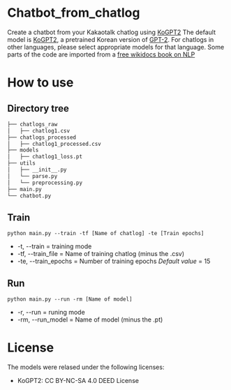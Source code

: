 # Chatbot_from_chatlog
Create a chatbot from your Kakaotalk chatlog using [KoGPT2](https://github.com/SKT-AI/KoGPT2)
The default model is [KoGPT2](https://github.com/SKT-AI/KoGPT2), a pretrained Korean version of [GPT-2](https://openai.com/research/better-language-models). For chatlogs in other languages, please select appropriate models for that language.
Some parts of the code are imported from a [free wikidocs book on NLP](https://github.com/ukairia777/tensorflow-nlp-tutorial)

# How to use
## Directory tree
```bash
├── chatlogs_raw
│   ├── chatlog1.csv
├── chatlogs_processed
│   ├── chatlog1_processed.csv
├── models
│   ├── chatlog1_loss.pt
├── utils
│   ├── __init__.py
│   └── parse.py
│   └── preprocessing.py
├── main.py
└── chatbot.py

```

## Train
```
python main.py --train -tf [Name of chatlog] -te [Train epochs]
```

- -t, --train = training mode
- -tf, --train_file = Name of training chatlog (minus the .csv)
- -te, --train_epochs = Number of training epochs *Default value* = 15

## Run
```
python main.py --run -rm [Name of model]
```

- -r, --run = runing mode
- -rm, --run_model = Name of model (minus the .pt)

# License
The models were relased under the following licenses:
- KoGPT2: CC BY-NC-SA 4.0 DEED License
